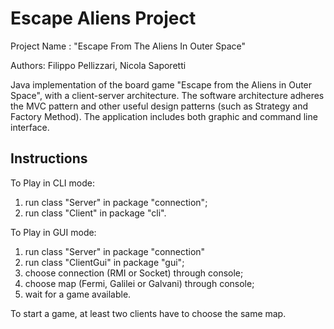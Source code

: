 # Escape Aliens Project

Project Name : "Escape From The Aliens In Outer Space"

Authors: Filippo Pellizzari, Nicola Saporetti

Java implementation of the board game "Escape from the Aliens in Outer Space", with a client-server architecture. The software architecture adheres the MVC pattern and other useful design patterns (such as Strategy and Factory Method). The application includes both graphic and command line interface. 

## Instructions

To Play in CLI mode:
1. run class "Server" in package "connection";
2. run class "Client" in package "cli".

To Play in GUI mode: 
1. run class "Server" in package "connection" 
2. run class "ClientGui" in package "gui";
3. choose connection (RMI or Socket) through console;
4. choose map (Fermi, Galilei or Galvani) through console;
5. wait for a game available.

To start a game, at least two clients have to choose the same map.
 


